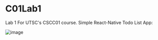 # C01Lab1
 
Lab 1 For UTSC's CSCC01 course. Simple React-Native Todo List App:

![image](https://github.com/prokopchukdim/C01Lab1/assets/87666671/c8ea7c09-2f3f-4227-acb5-8627a7b43309)

